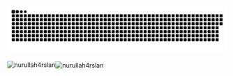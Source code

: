 <div>
  <img src="https://github.com/Pepyn0/Pepyn0/raw/output/github-contribution-grid-snake.svg" alt="snake"></center>
</div>

<p><img align="left" src="https://github-readme-stats.vercel.app/api/top-langs?username=nurullah4rslan&show_icons=true&locale=tr&layout=compact" alt="nurullah4rslan" /> </p>

<p> <img align="center" src="https://github-readme-stats.vercel.app/api?username=nurullah4rslan&show_icons=true&locale=en" alt="nurullah4rslan" /> </p>
